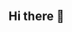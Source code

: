 ## Hi there 👋

<!--Мои навыки: Немного умею программировать, люблю играть в компьютере, гулять, играть в футбол
  <img src=" width="10%">

**MarkSigma345/MarkSigma345** is a ✨ _special_ ✨ repository because its `README.md` (this file) appears on your GitHub profile.

Here are some ideas to get you started:

- 🔭 I’m currently working on ...
- 🌱 I’m currently learning ...
- 👯 I’m looking to collaborate on ...
- 🤔 I’m looking for help with ...
- 💬 Ask me about ...
- 📫 How to reach me: ...
- 😄 Pronouns: ...
- ⚡ Fun fact: ...
  Мои навыки: Немного умею программировать, люблю играть в компьютере, гулять, играть в футбол
  <img src=" width="10%">
